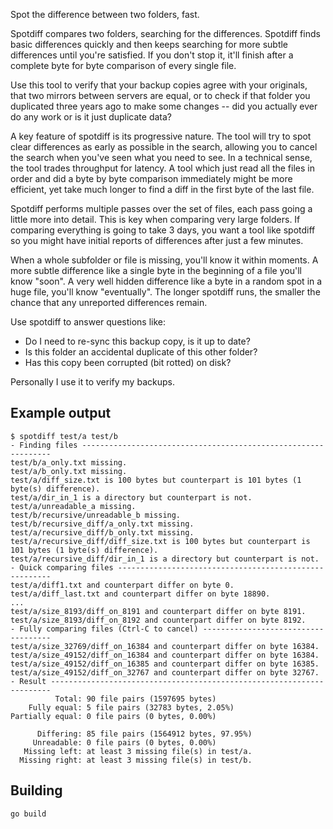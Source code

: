 Spot the difference between two folders, fast.

Spotdiff compares two folders, searching for the differences. Spotdiff finds basic differences quickly and then keeps searching for more subtle differences until you're satisfied. If you don't stop it, it'll finish after a complete byte for byte comparison of every single file.

Use this tool to verify that your backup copies agree with your originals, that two mirrors between servers are equal, or to check if that folder you duplicated three years ago to make some changes -- did you actually ever do any work or is it just duplicate data?

A key feature of spotdiff is its progressive nature. The tool will try to spot clear differences as early as possible in the search, allowing you to cancel the search when you've seen what you need to see. In a technical sense, the tool trades throughput for latency. A tool which just read all the files in order and did a byte by byte comparison immediately might be more efficient, yet take much longer to find a diff in the first byte of the last file. 

Spotdiff performs multiple passes over the set of files, each pass going a little more into detail. This is key when comparing very large folders. If comparing everything is going to take 3 days, you want a tool like spotdiff so you might have initial reports of differences after just a few minutes.

When a whole subfolder or file is missing, you'll know it within moments. A more subtle difference like a single byte in the beginning of a file you'll know "soon". A very well hidden difference like a byte in a random spot in a huge file, you'll know "eventually". The longer spotdiff runs, the smaller the chance that any unreported differences remain. 

Use spotdiff to answer questions like:

- Do I need to re-sync this backup copy, is it up to date?
- Is this folder an accidental duplicate of this other folder?
- Has this copy been corrupted (bit rotted) on disk?

Personally I use it to verify my backups.

## Example output

```
$ spotdiff test/a test/b
- Finding files ---------------------------------------------------------------
test/b/a_only.txt missing.
test/a/b_only.txt missing.
test/a/diff_size.txt is 100 bytes but counterpart is 101 bytes (1 byte(s) difference).
test/a/dir_in_1 is a directory but counterpart is not.
test/a/unreadable_a missing.
test/b/recursive/unreadable_b missing.
test/b/recursive_diff/a_only.txt missing.
test/a/recursive_diff/b_only.txt missing.
test/a/recursive_diff/diff_size.txt is 100 bytes but counterpart is 101 bytes (1 byte(s) difference).
test/a/recursive_diff/dir_in_1 is a directory but counterpart is not.
- Quick comparing files -------------------------------------------------------
test/a/diff1.txt and counterpart differ on byte 0.
test/a/diff_last.txt and counterpart differ on byte 18890.
...
test/a/size_8193/diff_on_8191 and counterpart differ on byte 8191.
test/a/size_8193/diff_on_8192 and counterpart differ on byte 8192.
- Fully comparing files (Ctrl-C to cancel) ------------------------------------
test/a/size_32769/diff_on_16384 and counterpart differ on byte 16384.
test/a/size_49152/diff_on_16384 and counterpart differ on byte 16384.
test/a/size_49152/diff_on_16385 and counterpart differ on byte 16385.
test/a/size_49152/diff_on_32767 and counterpart differ on byte 32767.
- Result ----------------------------------------------------------------------
          Total: 90 file pairs (1597695 bytes)
    Fully equal: 5 file pairs (32783 bytes, 2.05%)
Partially equal: 0 file pairs (0 bytes, 0.00%)

      Differing: 85 file pairs (1564912 bytes, 97.95%)
     Unreadable: 0 file pairs (0 bytes, 0.00%)
   Missing left: at least 3 missing file(s) in test/a.
  Missing right: at least 3 missing file(s) in test/b.
```

## Building

```
go build
```

